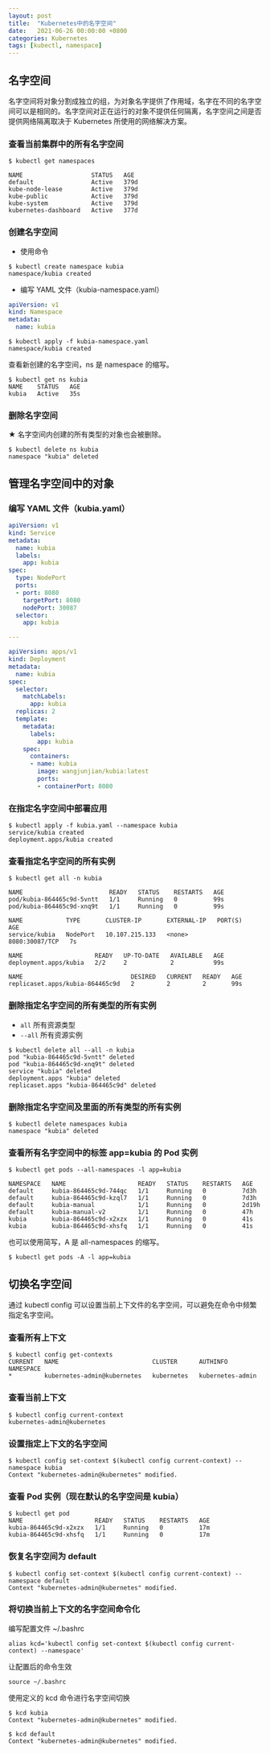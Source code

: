 ```yaml
---
layout: post
title:  "Kubernetes中的名字空间"
date:   2021-06-26 00:00:00 +0800
categories: Kubernetes
tags: [kubectl, namespace]
---
```


## 名字空间
名字空间将对象分割成独立的组，为对象名字提供了作用域，名字在不同的名字空间可以是相同的。名字空间对正在运行的对象不提供任何隔离，名字空间之间是否提供网络隔离取决于 Kubernetes 所使用的网络解决方案。

### 查看当前集群中的所有名字空间
```shell
$ kubectl get namespaces 
```
```
NAME                   STATUS   AGE
default                Active   379d
kube-node-lease        Active   379d
kube-public            Active   379d
kube-system            Active   379d
kubernetes-dashboard   Active   377d
```

### 创建名字空间
* 使用命令
```shell
$ kubectl create namespace kubia
namespace/kubia created
```

* 编写 YAML 文件（kubia-namespace.yaml）
```yaml
apiVersion: v1
kind: Namespace
metadata:
  name: kubia
```
```shell
$ kubectl apply -f kubia-namespace.yaml 
namespace/kubia created
```

查看新创建的名字空间，ns 是 namespace 的缩写。
```shell
$ kubectl get ns kubia
NAME    STATUS   AGE
kubia   Active   35s
```

### 删除名字空间
★ 名字空间内创建的所有类型的对象也会被删除。
```shell
$ kubectl delete ns kubia
namespace "kubia" deleted
```

## 管理名字空间中的对象
### 编写 YAML 文件（kubia.yaml）
```yaml
apiVersion: v1
kind: Service
metadata:
  name: kubia 
  labels:
    app: kubia
spec:
  type: NodePort 
  ports:
  - port: 8080
    targetPort: 8080
    nodePort: 30087
  selector:
    app: kubia 

---

apiVersion: apps/v1
kind: Deployment
metadata:
  name: kubia 
spec:
  selector:
    matchLabels:
      app: kubia 
  replicas: 2
  template:
    metadata:
      labels:
        app: kubia 
    spec:
      containers:
      - name: kubia 
        image: wangjunjian/kubia:latest 
        ports:
        - containerPort: 8080 
```

### 在指定名字空间中部署应用
```shell
$ kubectl apply -f kubia.yaml --namespace kubia
service/kubia created
deployment.apps/kubia created
```

### 查看指定名字空间的所有实例
```shell
$ kubectl get all -n kubia
```
```
NAME                        READY   STATUS    RESTARTS   AGE
pod/kubia-864465c9d-5vntt   1/1     Running   0          99s
pod/kubia-864465c9d-xnq9t   1/1     Running   0          99s

NAME            TYPE       CLUSTER-IP       EXTERNAL-IP   PORT(S)          AGE
service/kubia   NodePort   10.107.215.133   <none>        8080:30087/TCP   7s

NAME                    READY   UP-TO-DATE   AVAILABLE   AGE
deployment.apps/kubia   2/2     2            2           99s

NAME                              DESIRED   CURRENT   READY   AGE
replicaset.apps/kubia-864465c9d   2         2         2       99s
```

### 删除指定名字空间的所有类型的所有实例
* ```all``` 所有资源类型
* ```--all``` 所有资源实例
```shell
$ kubectl delete all --all -n kubia 
pod "kubia-864465c9d-5vntt" deleted
pod "kubia-864465c9d-xnq9t" deleted
service "kubia" deleted
deployment.apps "kubia" deleted
replicaset.apps "kubia-864465c9d" deleted
```

### 删除指定名字空间及里面的所有类型的所有实例
```shell
$ kubectl delete namespaces kubia
namespace "kubia" deleted
```

### 查看所有名字空间中的标签 app=kubia 的 Pod 实例
```shell
$ kubectl get pods --all-namespaces -l app=kubia
```
```
NAMESPACE   NAME                    READY   STATUS    RESTARTS   AGE
default     kubia-864465c9d-744qc   1/1     Running   0          7d3h
default     kubia-864465c9d-kzql7   1/1     Running   0          7d3h
default     kubia-manual            1/1     Running   0          2d19h
default     kubia-manual-v2         1/1     Running   0          47h
kubia       kubia-864465c9d-x2xzx   1/1     Running   0          41s
kubia       kubia-864465c9d-xhsfq   1/1     Running   0          41s
```
也可以使用简写，A 是 all-namespaces 的缩写。
```shell
$ kubectl get pods -A -l app=kubia
```

## 切换名字空间
通过 kubectl config 可以设置当前上下文件的名字空间，可以避免在命令中频繁指定名字空间。
### 查看所有上下文
```shell
$ kubectl config get-contexts 
CURRENT   NAME                          CLUSTER      AUTHINFO           NAMESPACE
*         kubernetes-admin@kubernetes   kubernetes   kubernetes-admin   
```

### 查看当前上下文
```shell
$ kubectl config current-context
kubernetes-admin@kubernetes
```

### 设置指定上下文的名字空间
```shell
$ kubectl config set-context $(kubectl config current-context) --namespace kubia
Context "kubernetes-admin@kubernetes" modified.
```

### 查看 Pod 实例（现在默认的名字空间是 kubia）
```shell
$ kubectl get pod
NAME                    READY   STATUS    RESTARTS   AGE
kubia-864465c9d-x2xzx   1/1     Running   0          17m
kubia-864465c9d-xhsfq   1/1     Running   0          17m
```

### 恢复名字空间为 default
```shell
$ kubectl config set-context $(kubectl config current-context) --namespace default
Context "kubernetes-admin@kubernetes" modified.
```

### 将切换当前上下文的名字空间命令化
编写配置文件 ~/.bashrc
```
alias kcd='kubectl config set-context $(kubectl config current-context) --namespace'
```
让配置后的命令生效
```shell
source ~/.bashrc
```
使用定义的 kcd 命令进行名字空间切换
```shell
$ kcd kubia
Context "kubernetes-admin@kubernetes" modified.

$ kcd default
Context "kubernetes-admin@kubernetes" modified.
```

